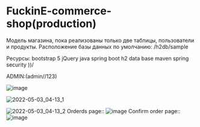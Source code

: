 # FuckinE-commerce-shop(production)
Модель магазина, пока реализованы только две таблицы, пользователи и продукты.
Расположение базы данных по умолчанию: /h2db/sample

Ресурсы:
  bootstrap 5
  jQuery
  java spring boot
  h2 data base
  maven
  spring security ))/
 

 ADMIN:(admin//123)
 

![image](https://user-images.githubusercontent.com/96372727/176159437-878da607-eed8-4f6b-bae1-aec597f55f61.png)

![2022-05-03_04-13_1](https://user-images.githubusercontent.com/96372727/166443458-3ab66254-e94f-4572-a567-dea1584c6eb7.png)

![2022-05-03_04-13_2](https://user-images.githubusercontent.com/96372727/166443465-12b0eeb3-a780-4d1d-bb7f-c1ff9363d05a.png)
Orderds page::
![image](https://user-images.githubusercontent.com/96372727/167396353-f382deb1-01c4-487a-9aa8-e89dcd3c3572.png)
Confirm order page::
![image](https://user-images.githubusercontent.com/96372727/167396417-572caa6b-80c6-42b2-8cca-0054b4227e33.png)
